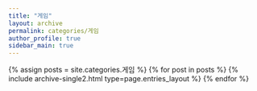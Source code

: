 ```yaml
---
title: "게임"
layout: archive
permalink: categories/게임
author_profile: true
sidebar_main: true
---
```


{% assign posts = site.categories.게임 %}
{% for post in posts %} {% include archive-single2.html type=page.entries_layout %} {% endfor %}